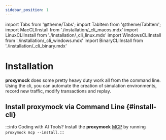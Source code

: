 ```yaml
---
sidebar_position: 1
---
```

import Tabs from '@theme/Tabs';
import TabItem from '@theme/TabItem';
import MacCLIInstall from './installation/\_cli_macos.mdx'
import LinuxCLIInstall from './installation/\_cli_linux.mdx'
import WindowsCLIInstall from './installation/\_cli_windows.mdx'
import BinaryCLIInstall from './installation/\_cli_binary.mdx'

# Installation

**proxymock** does some pretty heavy duty work all from the command line.  Using the cli, you can automate the creation of simulation environments, record new traffic, modify transactions and replay.

## Install proxymock via Command Line {#install-cli}

<Tabs>
  <TabItem value="mac" label="macOS">
    <MacCLIInstall />
  </TabItem>
  <TabItem value="linux" label="Linux">
    <LinuxCLIInstall />
  </TabItem>
  <TabItem value="windows" label="Windows">
    <WindowsCLIInstall />
  </TabItem>
  <TabItem value="binary" label="Binary">
    <BinaryCLIInstall />
  </TabItem>
</Tabs>

:::info Coding with AI Tools?
Install the **proxymock** [MCP](https://modelcontextprotocol.io/) by running `proxymock mcp --install`.
:::

